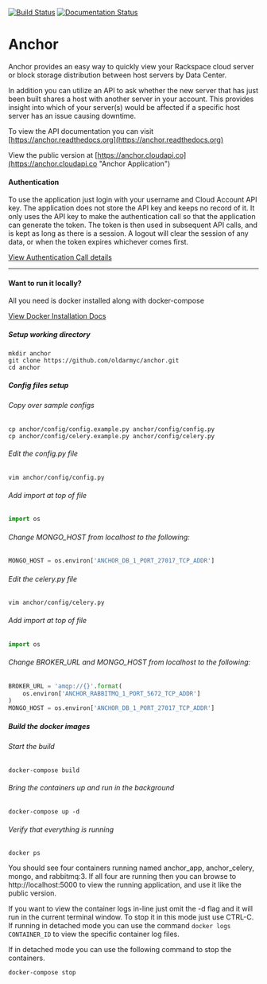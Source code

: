 [![Build Status](https://travis-ci.org/oldarmyc/anchor.svg?branch=master)](https://travis-ci.org/oldarmyc/anchor)
[![Documentation Status](https://readthedocs.org/projects/anchor/badge/?version=latest)](http://anchor.readthedocs.org/?badge=latest)

Anchor
========

Anchor provides an easy way to quickly view your Rackspace cloud server or block storage distribution between host servers by Data Center.

In addition you can utilize an API to ask whether the new server that has just been built shares a host with another server in your account. This provides insight into which of your server(s) would be affected if a specific host server has an issue causing downtime.

To view the API documentation you can visit [https://anchor.readthedocs.org](https://anchor.readthedocs.org)

View the public version at [https://anchor.cloudapi.co](https://anchor.cloudapi.co "Anchor Application")

#### Authentication

To use the application just login with your username and Cloud Account API key. The application does not store the API key and keeps no record of it. It only uses the API key to make the authentication call so that the application can generate the token. The token is then used in subsequent API calls, and is kept as long as there is a session. A logout will clear the session of any data, or when the token expires whichever comes first.

[View Authentication Call details](https://developer.rackspace.com/docs/cloud-identity/v2/developer-guide/#authenticate-as-user-with-password-or-api-key)

___

#### Want to run it locally?
All you need is docker installed along with docker-compose

[View Docker Installation Docs](https://docs.docker.com/engine/installation/ 'Install Docker')

##### Setup working directory
```
mkdir anchor
git clone https://github.com/oldarmyc/anchor.git
cd anchor
```

##### Config files setup

###### Copy over sample configs
````
cp anchor/config/config.example.py anchor/config/config.py
cp anchor/config/celery.example.py anchor/config/celery.py
````

###### Edit the config.py file
```
vim anchor/config/config.py
```

###### Add import at top of file
```python
import os
```

###### Change MONGO_HOST from localhost to the following:
```python
MONGO_HOST = os.environ['ANCHOR_DB_1_PORT_27017_TCP_ADDR']
```

###### Edit the celery.py file
```
vim anchor/config/celery.py
```

###### Add import at top of file
```python
import os
```

###### Change BROKER_URL and MONGO_HOST from localhost to the following:
```python
BROKER_URL = 'amqp://{}'.format(
    os.environ['ANCHOR_RABBITMQ_1_PORT_5672_TCP_ADDR']
)
MONGO_HOST = os.environ['ANCHOR_DB_1_PORT_27017_TCP_ADDR']
```

##### Build the docker images

###### Start the build
```
docker-compose build
```

###### Bring the containers up and run in the background
```
docker-compose up -d
```

###### Verify that everything is running
```
docker ps
```

You should see four containers running named anchor_app, anchor_celery, mongo, and rabbitmq:3. If all four are running then you can browse to http://localhost:5000 to view the running application, and use it like the public version.

If you want to view the container logs in-line just omit the -d flag and it will run in the current terminal window. To stop it in this mode just use CTRL-C. If running in detached mode you can use the command `docker logs CONTAINER_ID` to view the specific container log files.

If in detached mode you can use the following command to stop the containers.
```
docker-compose stop
```
